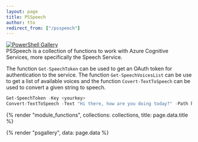 ```yaml
---
layout: page
title: PSSpeech
author: tto
redirect_from: ["/psspeech"]
---
```


[![PowerShell Gallery](https://img.shields.io/powershellgallery/dt/psspeech.svg)](https://www.powershellgallery.com/packages/psspeech) <br> PSSpeech is a collection of functions to work with Azure Cognitive Services, more specifically the Speech Service.

The function  `Get-SpeechToken` can be used to get an OAuth token for authentication to the service. The function `Get-SpeechVoicesList` can be use to get a list of available voices and the function `Covert-TextToSpeech` can be used to convert a given string to speech.

```powershell
Get-SpeechToken -Key <yourkey> 
Convert-TextToSpeech -Text "Hi there, how are you doing today?" -Path hithere.mp3
```

{% render "module_functions", collections: collections, title: page.data.title %}

{% render "psgallery", data: page.data %}
